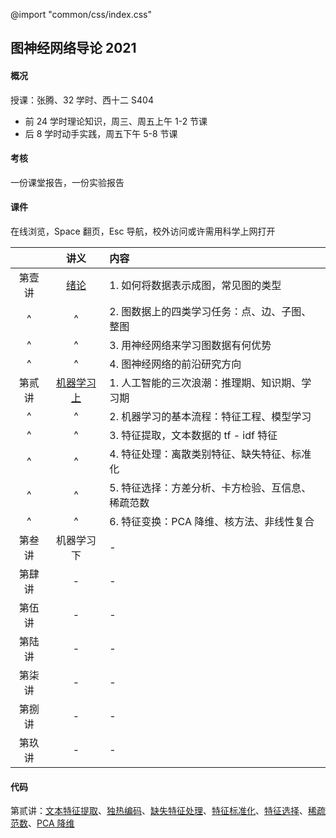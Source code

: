 @import "common/css/index.css"

## 图神经网络导论 2021

#### 概况

授课：张腾、32 学时、西十二 S404

- 前 24 学时理论知识，周三、周五上午 1-2 节课
- 后 8 学时动手实践，周五下午 5-8 节课

#### 考核

一份课堂报告，一份实验报告

#### 课件

在线浏览，Space 翻页，Esc 导航，校外访问或许需用科学上网打开

<div class="threelines outline" markdown=1>

|        |             讲义             | 内容                                              |
| :----: | :--------------------------: | :------------------------------------------------ |
| 第壹讲 |     [绪论](2021/01.html)     | 1. 如何将数据表示成图，常见图的类型               |
|   ^    |              ^               | 2. 图数据上的四类学习任务：点、边、子图、整图     |
|   ^    |              ^               | 3. 用神经网络来学习图数据有何优势                 |
|   ^    |              ^               | 4. 图神经网络的前沿研究方向                       |
| 第贰讲 | [机器学习 上](2021/02a.html) | 1. 人工智能的三次浪潮：推理期、知识期、学习期     |
|   ^    |              ^               | 2. 机器学习的基本流程：特征工程、模型学习         |
|   ^    |              ^               | 3. 特征提取，文本数据的 tf - idf 特征             |
|   ^    |              ^               | 4. 特征处理：离散类别特征、缺失特征、标准化       |
|   ^    |              ^               | 5. 特征选择：方差分析、卡方检验、互信息、稀疏范数 |
|   ^    |              ^               | 6. 特征变换：PCA 降维、核方法、非线性复合         |
| 第叁讲 |         机器学习 下          | -                                                 |
| 第肆讲 |              -               | -                                                 |
| 第伍讲 |              -               | -                                                 |
| 第陆讲 |              -               | -                                                 |
| 第柒讲 |              -               | -                                                 |
| 第捌讲 |              -               | -                                                 |
| 第玖讲 |              -               | -                                                 |

</div>

#### 代码

第贰讲：[文本特征提取](python/text-feat.ipynb)、[独热编码](python/one-hot-encoding.ipynb)、[缺失特征处理](python/missing-feat.ipynb)、[特征标准化](python/feat-scaler.ipynb)、[特征选择](python/feat-selection.ipynb)、[稀疏范数](python/sparse-norm.ipynb)、[PCA 降维](python/pca.ipynb)
